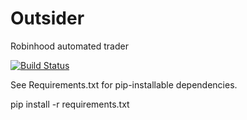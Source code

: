 # Outsider
Robinhood automated trader

[![Build Status](https://travis-ci.org/Reticulatas/Outsider.svg?branch=master)](https://travis-ci.org/Reticulatas/Outsider)

See Requirements.txt for pip-installable dependencies.

pip install -r requirements.txt
